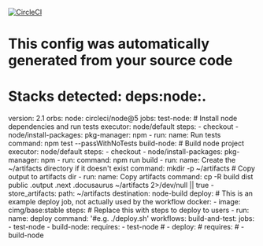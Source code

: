 [![CircleCI](https://dl.circleci.com/status-badge/img/circleci/8R7oZix5kFqT335tRheUTf/PHkw4iTRhaK3GdhPYJnTUk/tree/circleci-project-setup.svg?style=svg)](https://dl.circleci.com/status-badge/redirect/circleci/8R7oZix5kFqT335tRheUTf/PHkw4iTRhaK3GdhPYJnTUk/tree/circleci-project-setup)



















# This config was automatically generated from your source code
# Stacks detected: deps:node:.
version: 2.1
orbs:
  node: circleci/node@5
jobs:
  test-node:
    # Install node dependencies and run tests
    executor: node/default
    steps:
      - checkout
      - node/install-packages:
          pkg-manager: npm
      - run:
          name: Run tests
          command: npm test --passWithNoTests
  build-node:
    # Build node project
    executor: node/default
    steps:
      - checkout
      - node/install-packages:
          pkg-manager: npm
      - run:
          command: npm run build
      - run:
          name: Create the ~/artifacts directory if it doesn't exist
          command: mkdir -p ~/artifacts
      # Copy output to artifacts dir
      - run:
          name: Copy artifacts
          command: cp -R build dist public .output .next .docusaurus ~/artifacts 2>/dev/null || true
      - store_artifacts:
          path: ~/artifacts
          destination: node-build
  deploy:
    # This is an example deploy job, not actually used by the workflow
    docker:
      - image: cimg/base:stable
    steps:
      # Replace this with steps to deploy to users
      - run:
          name: deploy
          command: '#e.g. ./deploy.sh'
workflows:
  build-and-test:
    jobs:
      - test-node
      - build-node:
          requires:
            - test-node
    # - deploy:
    #     requires:
    #       - build-node
